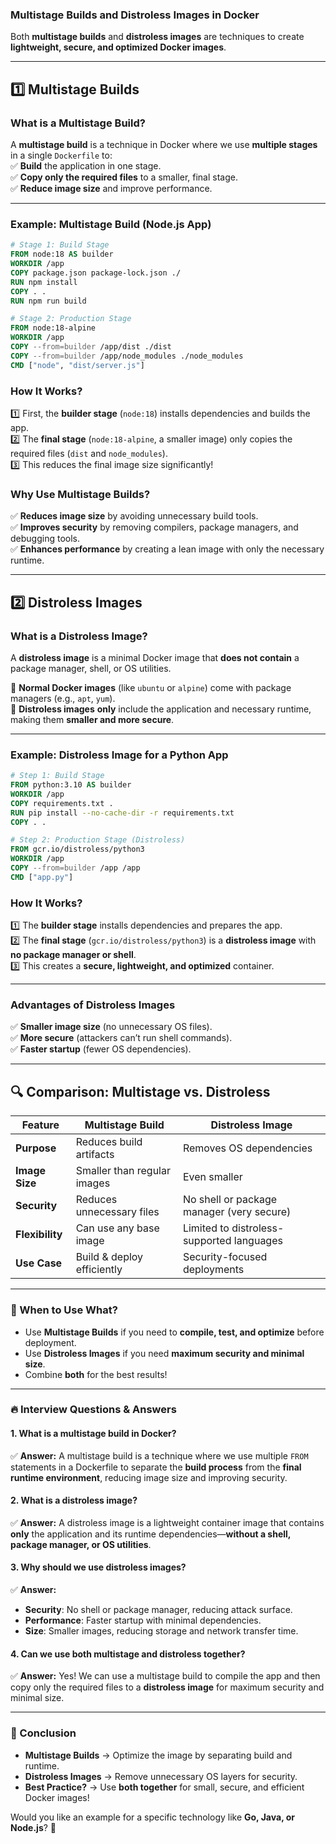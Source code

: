 ### **Multistage Builds and Distroless Images in Docker**  

Both **multistage builds** and **distroless images** are techniques to create **lightweight, secure, and optimized Docker images**.  

---

## **1️⃣ Multistage Builds**  

### **What is a Multistage Build?**  
A **multistage build** is a technique in Docker where we use **multiple stages** in a single `Dockerfile` to:  
✅ **Build** the application in one stage.  
✅ **Copy only the required files** to a smaller, final stage.  
✅ **Reduce image size** and improve performance.  

---

### **Example: Multistage Build (Node.js App)**  

```dockerfile
# Stage 1: Build Stage
FROM node:18 AS builder
WORKDIR /app
COPY package.json package-lock.json ./
RUN npm install
COPY . .
RUN npm run build

# Stage 2: Production Stage
FROM node:18-alpine
WORKDIR /app
COPY --from=builder /app/dist ./dist
COPY --from=builder /app/node_modules ./node_modules
CMD ["node", "dist/server.js"]
```

### **How It Works?**  
1️⃣ First, the **builder stage** (`node:18`) installs dependencies and builds the app.  
2️⃣ The **final stage** (`node:18-alpine`, a smaller image) only copies the required files (`dist` and `node_modules`).  
3️⃣ This reduces the final image size significantly!  

### **Why Use Multistage Builds?**  
✅ **Reduces image size** by avoiding unnecessary build tools.  
✅ **Improves security** by removing compilers, package managers, and debugging tools.  
✅ **Enhances performance** by creating a lean image with only the necessary runtime.  

---

## **2️⃣ Distroless Images**  

### **What is a Distroless Image?**  
A **distroless image** is a minimal Docker image that **does not contain** a package manager, shell, or OS utilities.  

🔹 **Normal Docker images** (like `ubuntu` or `alpine`) come with package managers (e.g., `apt`, `yum`).  
🔹 **Distroless images** **only** include the application and necessary runtime, making them **smaller and more secure**.  

---

### **Example: Distroless Image for a Python App**  

```dockerfile
# Step 1: Build Stage
FROM python:3.10 AS builder
WORKDIR /app
COPY requirements.txt .
RUN pip install --no-cache-dir -r requirements.txt
COPY . .

# Step 2: Production Stage (Distroless)
FROM gcr.io/distroless/python3
WORKDIR /app
COPY --from=builder /app /app
CMD ["app.py"]
```

### **How It Works?**  
1️⃣ The **builder stage** installs dependencies and prepares the app.  
2️⃣ The **final stage** (`gcr.io/distroless/python3`) is a **distroless image** with **no package manager or shell**.  
3️⃣ This creates a **secure, lightweight, and optimized** container.  

---

### **Advantages of Distroless Images**  
✅ **Smaller image size** (no unnecessary OS files).  
✅ **More secure** (attackers can’t run shell commands).  
✅ **Faster startup** (fewer OS dependencies).  

---

## **🔍 Comparison: Multistage vs. Distroless**  

| Feature          | Multistage Build  | Distroless Image  |
|-----------------|------------------|------------------|
| **Purpose**      | Reduces build artifacts | Removes OS dependencies |
| **Image Size**   | Smaller than regular images | Even smaller |
| **Security**     | Reduces unnecessary files | No shell or package manager (very secure) |
| **Flexibility**  | Can use any base image | Limited to distroless-supported languages |
| **Use Case**     | Build & deploy efficiently | Security-focused deployments |

---

### **🚀 When to Use What?**  
- Use **Multistage Builds** if you need to **compile, test, and optimize** before deployment.  
- Use **Distroless Images** if you need **maximum security and minimal size**.  
- Combine **both** for the best results!  

---

### **🔥 Interview Questions & Answers**  

#### **1. What is a multistage build in Docker?**  
✅ **Answer:** A multistage build is a technique where we use multiple `FROM` statements in a Dockerfile to separate the **build process** from the **final runtime environment**, reducing image size and improving security.  

#### **2. What is a distroless image?**  
✅ **Answer:** A distroless image is a lightweight container image that contains **only** the application and its runtime dependencies—**without a shell, package manager, or OS utilities**.  

#### **3. Why should we use distroless images?**  
✅ **Answer:**  
- **Security**: No shell or package manager, reducing attack surface.  
- **Performance**: Faster startup with minimal dependencies.  
- **Size**: Smaller images, reducing storage and network transfer time.  

#### **4. Can we use both multistage and distroless together?**  
✅ **Answer:** Yes! We can use a multistage build to compile the app and then copy only the required files to a **distroless image** for maximum security and minimal size.  

---

### **🎯 Conclusion**  
- **Multistage Builds** → Optimize the image by separating build and runtime.  
- **Distroless Images** → Remove unnecessary OS layers for security.  
- **Best Practice?** → Use **both together** for small, secure, and efficient Docker images!  

Would you like an example for a specific technology like **Go, Java, or Node.js**? 🚀